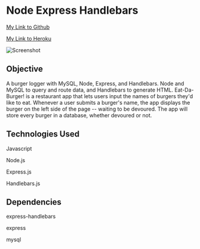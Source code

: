 # Node Express Handlebars

[My Link to Github](https://drewski419.github.io/Node-Express-Handlebars/)

[My Link to Heroku](https://enigmatic-everglades-39849.herokuapp.com/)

![Screenshot](/assets/images/devburgers.gif)



## Objective
A burger logger with MySQL, Node, Express, and Handlebars. Node and MySQL to query and route data, and Handlebars to generate HTML. Eat-Da-Burger! is a restaurant app that lets users input the names of burgers they'd like to eat. Whenever a user submits a burger's name, the app displays the burger on the left side of the page -- waiting to be devoured. The app will store every burger in a database, whether devoured or not.



## Technologies Used
Javascript

Node.js

Express.js

Handlebars.js



## Dependencies
express-handlebars

express

mysql